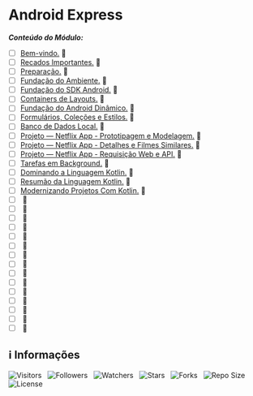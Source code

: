 <!-- Título -->
# Android Express

***Conteúdo do Módulo:***

* [ ] [Bem-vindo.](https://github.com/Devsgeeknerd/mod-bem-vin-and-exp-mob) &#128679;
* [ ] [Recados Importantes.](https://github.com/Devsgeeknerd/mod-rec-imp-and-exp-mob) &#128679;
* [ ] [Preparação.](https://github.com/devsgeeknerd/mod-pre-and-exp-mob) &#128679;
* [ ] [Fundação do Ambiente.](https://github.com/Devsgeeknerd/mod-fun-amb-mob) &#128679;
* [ ] [Fundação do SDK Android.](https://github.com/devsgeeknerd/mod-fun-sdk-and-and-exp-mob) &#128679;
* [ ] [Containers de Layouts.](https://github.com/Devsgeeknerd/) &#128679;
* [ ] [Fundação do Android Dinâmico.](https://github.com/Devsgeeknerd/mod-fun-and-din-and-exp-mob) &#128679;
* [ ] [Formulários, Coleções e Estilos.](https://github.com/Devsgeeknerd/mod-for-col-est-and-exp-mob) &#128679;
* [ ] [Banco de Dados Local.](https://github.com/Devsgeeknerd/mod-ban-dad-loc-and-exp-mob) &#128679;
* [ ] [Projeto — Netflix App - Prototipagem e Modelagem.](https://github.com/devsgeeknerd/mod-pro-net-fli-app-pro-mod-and-exp-mob) &#128679;
* [ ] [Projeto — Netflix App - Detalhes e Filmes Similares.](https://github.com/Devsgeeknerd/mod-pro-net-fli-app-det-fil-sim-and-exp-mob) &#128679;
* [ ] [Projeto — Netflix App - Requisição Web e API.](https://github.com/Devsgeeknerd/mod-pro-net-fli-app-req-web-api-and-exp-mob) &#128679;
* [ ] [Tarefas em Background.](https://github.com/devsgeeknerd/mod-tar-bac-and-exp-mob) &#128679;
* [ ] [Dominando a Linguagem Kotlin.](https://mod-dom-lin-kot-and-exp-mob) &#128679;
* [ ] [Resumão da Linguagem Kotlin.](https://github.com/Devsgeeknerd/mod-res-lin-kot-and-exp-mob) &#128679;
* [ ] [Modernizando Projetos Com Kotlin.](https://github.com/Devsgeeknerd/mod-mor-pro-com-kot-and-exp-mob) &#128679;
* [ ] []() &#128679;
* [ ] []() &#128679;
* [ ] []() &#128679;
* [ ] []() &#128679;
* [ ] []() &#128679;
* [ ] []() &#128679;
* [ ] []() &#128679;
* [ ] []() &#128679;
* [ ] []() &#128679;
* [ ] []() &#128679;
* [ ] []() &#128679;
* [ ] []() &#128679;
* [ ] []() &#128679;
* [ ] []() &#128679;
* [ ] []() &#128679;

<!-- Informações -->
## &#8505; Informações

![Visitors](https://api.visitorbadge.io/api/visitors?path=Devsgeeknerd%2Fcur-and-exp-mob&label=Visitantes&labelColor=%23700070&labelStyle=none&countColor=%23000fff&style=plastic&color=%23ffffff "Total de Visitantes")
&nbsp;
![Followers](https://img.shields.io/github/followers/Devsgeeknerd?style=p&label=Seguidores&labelColor=800080&color=000fff "Total de Seguidores")
&nbsp;
![Watchers](https://img.shields.io/github/watchers/Devsgeeknerd/cur-and-exp-mob?style=p&label=Observadores&labelColor=800080&color=000fff "Total de Observadores")
&nbsp;
![Stars](https://img.shields.io/github/stars/Devsgeeknerd/cur-and-exp-mob?style=p&label=Estrelas&labelColor=800080&color=000fff "Total de Estrelas")
&nbsp;
![Forks](https://img.shields.io/github/forks/Devsgeeknerd/cur-and-exp-mob?style=p&label=Bifurcações&labelColor=800080&color=000fff "Total de Bifurcações")
&nbsp;
![Repo Size](https://img.shields.io/github/repo-size/Devsgeeknerd/cur-and-exp-mob?style=p&label=Tamanho&labelColor=800080&color=000fff "Tamanho do Repositório")
&nbsp;
![License](https://img.shields.io/github/license/Devsgeeknerd/cur-and-exp-mob?style=p&label=Licença&labelColor=800080&color=000fff "Licença do Repositório")
